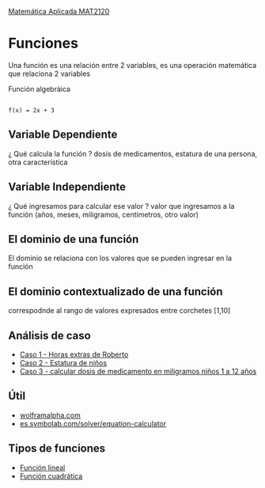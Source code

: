 [Matemática Aplicada MAT2120](../README.md)
# Funciones

Una función es una relación entre 2  variables, es una operación matemática que relaciona 2 variables

Función algebráica 
```

f(x) = 2x + 3 

```

## Variable Dependiente 
¿ Qué calcula la función ? dosis de medicamentos, estatura de una persona, otra característica 
## Variable Independiente 
¿ Qué ingresamos para calcular ese valor ? valor que ingresamos a la función (años, meses, miligramos, centímetros, otro valor)
## El dominio de una función
El dominio se relaciona con los valores que se pueden ingresar en la función
## El dominio contextualizado de una función
correspodnde al rango de valores expresados entre corchetes [1,10]


## Análisis de caso
* [Caso 1 - Horas extras de Roberto](caso1/README.md)
* [Caso 2 - Estatura de niños](caso2/README.md)
* [Caso 3 - calcular dosis de medicamento en miligramos niños 1 a 12 años](caso2/README.md)
## Útil
* [wolframalpha.com](https://www.wolframalpha.com/input/)
* [es.symbolab.com/solver/equation-calculator](es.symbolab.com/solver/equation-calculator)


## Tipos de funciones

* [Función lineal](lineal/README.md)
* [Función cuadrática](cuadráticas/README.md)




